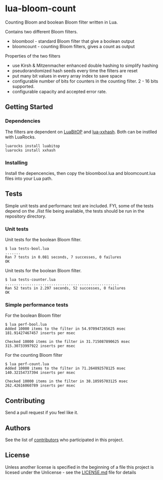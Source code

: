# lua-bloom-count
Counting Bloom and boolean Bloom filter written in Lua.

Contains two different Bloom filters.
* bloombool - standard Bloom filter that give a boolean output
* bloomcount - counting Bloom filters, gives a count as output

Properties of the two filters
* use Kirsh & Mitzenmacher enhanced double hashing to simplify hashing
* pseudorandomized hash seeds every time the filters are reset
* put many bit values in every array index to save space
* configurable number of bits for counters in the counting filter. 2 - 16 bits supported.
* configurable capacity and accepted error rate.

## Getting Started

### Dependencies
The filters are dependent on [LuaBitOP](http://bitop.luajit.org/) and [lua-xxhash](https://github.com/mah0x211/lua-xxhash). Both can be instlled with LuaRocks.

```
luarocks install luabitop
luarocks install xxhash

```

### Installing

Install the depencencies, then copy the bloombool.lua and bloomcount.lua files into your Lua path.

## Tests
Simple unit tests and performanc test are included. FYI, some of the tests depend on the ./list file being available, the tests should be run in the repository directory.

### Unit tests
Unit tests for the boolean Bloom filter.
```
$ lua tests-bool.lua
.......
Ran 7 tests in 0.081 seconds, 7 successes, 0 failures
OK
```

Unit tests for the boolean Bloom filter.
```
$ lua tests-counter.lua
....................................................
Ran 52 tests in 2.297 seconds, 52 successes, 0 failures
OK
```

### Simple performance tests
For the boolean Bloom filter
```
$ lua perf-bool.lua
Added 10000 items to the filter in 54.970947265625 msec
181.91427467457 inserts per msec

Checked 10000 items in the filter in 31.715087890625 msec
315.30733997922 inserts per msec
```

For the counting Bloom filter
```
$ lua perf-count.lua
Added 10000 items to the filter in 71.264892578125 msec
140.32154737394 inserts per msec

Checked 10000 items in the filter in 38.10595703125 msec
262.42616060789 inserts per msec
```


## Contributing
Send a pull request if you feel like it.

## Authors
See the list of [contributors](https://github.com/mikalsande/lua-bloom-count/graphs/contributors) who participated in this project.

## License
Unless another license is specified in the beginning of a file this project is licesed under the Unlicense - see the [LICENSE.md](LICENSE.md) file for details


